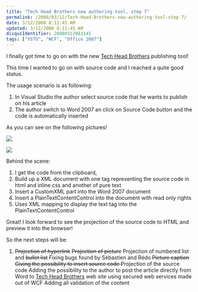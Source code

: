 ```yaml
---
title: "Tech Head Brothers new authoring tool, step 7"
permalink: /2008/03/12/Tech-Head-Brothers-new-authoring-tool-step-7/
date: 3/12/2008 8:11:45 AM
updated: 3/12/2008 8:11:45 AM
disqusIdentifier: 20080312081145
tags: ["VSTO", "WCF", "Office 2007"]
---
```

I finally got time to go on with the new [Tech Head Brothers](http://www.techheadbrothers.com/) publishing tool!

This time I wanted to go on with source code and I reached a quite good status.
<!-- more -->

The usage scenario is as following:

1.  In Visual Studio the author select source code that he wants to publish on his article
2.  The author switch to Word 2007 an click on Source Code button and the code is automatically inserted 

As you can see on the following pictures!

![](http://farm3.static.flickr.com/2088/2327071967_28780de9c0_o.jpg)

![](http://farm3.static.flickr.com/2086/2327067069_1e37deaa06_o.jpg) 

 Behind the scene:

1.  I get the code from the clipboard, 
2.  Build up a XML document with one tag representing the source code in html and inline css and another of pure text
3.  Insert a CustomXML part into the Word 2007 document
4.  Insert a PlainTextContentControl into the document with read only rights
5.  Uses XML mapping to display the text tag into the PlainTextContentControl 

Great! I look forward to see the projection of the source code to HTML and preview it into the browser!

So the next steps will be:  

1.  <strike>Projection of hyperlink</strike>  <strike>Projection of picture</strike>  Projection of numbered list and <strike>bullet list</strike>  Fixing bugs found by Sébastien and Rédo  <strike>Picture caption</strike>  <strike>Giving the possibility to insert source code </strike> Projection of the source code  Adding the possibility to the author to post the article directly from Word to [Tech Head Brothers](http://www.techheadbrothers.com/) web site using secured web services made out of WCF Adding all validation of the content
